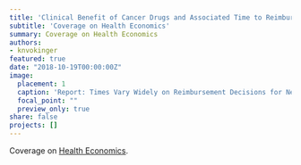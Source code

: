 ```yaml
---
title: 'Clinical Benefit of Cancer Drugs and Associated Time to Reimbursement'
subtitle: 'Coverage on Health Economics'
summary: Coverage on Health Economics
authors: 
- knvokinger
featured: true
date: "2018-10-19T00:00:00Z"
image:
  placement: 1
  caption: 'Report: Times Vary Widely on Reimbursement Decisions for New Cancer Drugs in EU'
  focal_point: ""
  preview_only: true
share: false
projects: []
---
```


Coverage on [Health Economics](https://www.healtheconomics.com/government/report-times-vary-widely-on-reimbursement-decisions-for-new-cancer-drugs-in-eu). 
